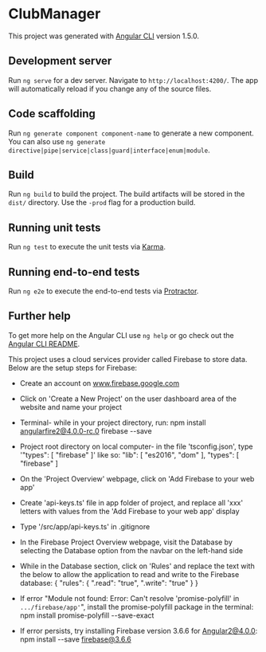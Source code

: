 # ClubManager

This project was generated with [Angular CLI](https://github.com/angular/angular-cli) version 1.5.0.

## Development server

Run `ng serve` for a dev server. Navigate to `http://localhost:4200/`. The app will automatically reload if you change any of the source files.

## Code scaffolding

Run `ng generate component component-name` to generate a new component. You can also use `ng generate directive|pipe|service|class|guard|interface|enum|module`.

## Build

Run `ng build` to build the project. The build artifacts will be stored in the `dist/` directory. Use the `-prod` flag for a production build.

## Running unit tests

Run `ng test` to execute the unit tests via [Karma](https://karma-runner.github.io).

## Running end-to-end tests

Run `ng e2e` to execute the end-to-end tests via [Protractor](http://www.protractortest.org/).

## Further help

To get more help on the Angular CLI use `ng help` or go check out the [Angular CLI README](https://github.com/angular/angular-cli/blob/master/README.md).



This project uses a cloud services provider called Firebase to store data. Below are the setup steps for Firebase:

* Create an account on www.firebase.google.com

* Click on 'Create a New Project' on the user dashboard area of the website and name your project

* Terminal- while in your project directory, run:
  npm install angularfire2@4.0.0-rc.0 firebase --save

* Project root directory on local computer- in the file 'tsconfig.json', type '"types": [ "firebase" ]' like so:
  "lib": [
      "es2016",
      "dom"
    ],
    "types": [ "firebase" ]

* On the 'Project Overview' webpage, click on 'Add Firebase to your web app'

* Create 'api-keys.ts' file in app folder of project, and replace all 'xxx' letters with values from the 'Add Firebase to your web app' display

* Type '/src/app/api-keys.ts' in .gitignore

* In the Firebase Project Overview webpage, visit the Database by selecting the Database option from the navbar on the left-hand side

* While in the Database section, click on 'Rules' and replace the text with the below to allow the application to read and write to the Firebase database:
    {
      "rules": {
        ".read": "true",
        ".write": "true"
      }
    }

* If error "Module not found: Error: Can't resolve 'promise-polyfill' in `.../firebase/app'`", install the promise-polyfill package in the terminal:
  npm install promise-polyfill --save-exact

* If error persists, try installing Firebase version 3.6.6 for Angular2@4.0.0:
  npm install --save firebase@3.6.6
